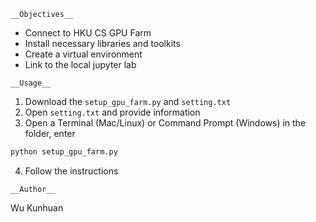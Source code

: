 
```__Objectives__```
* Connect to HKU CS GPU Farm
* Install necessary libraries and toolkits
* Create a virtual environment
* Link to the local jupyter lab



```__Usage__```

1. Download the ```setup_gpu_farm.py``` and ```setting.txt```
2. Open ```setting.txt``` and provide information
3. Open a Terminal (Mac/Linux) or Command Prompt (Windows) in the folder, enter 
```python
python setup_gpu_farm.py
```
4. Follow the instructions



```__Author__```

Wu Kunhuan
